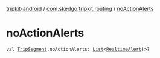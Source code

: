 [tripkit-android](../index.md) / [com.skedgo.tripkit.routing](index.md) / [noActionAlerts](./no-action-alerts.md)

# noActionAlerts

`val `[`TripSegment`](-trip-segment/index.md)`.noActionAlerts: `[`List`](https://kotlinlang.org/api/latest/jvm/stdlib/kotlin.collections/-list/index.html)`<`[`RealtimeAlert`](../com.skedgo.tripkit.common.model/-realtime-alert/index.md)`!>?`